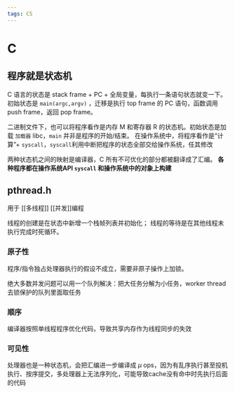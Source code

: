 ```yaml
---
tags: CS
---
```

# C

## 程序就是状态机

C 语言的状态是 stack frame + PC + 全局变量，每执行一条语句状态就变一下。
初始状态是 `main(argc,argv)` ，迁移是执行 top frame 的 PC 语句，函数调用 push frame，返回 pop frame。

二进制文件下，也可以将程序看作是内存 M 和寄存器 R 的状态机。初始状态是加载 `加载器` libc，`main` 并非是程序的开始/结束。
在操作系统中，将程序看作是“计算”+ `syscall`，`syscall`利用中断把程序的状态全部交给操作系统，任其修改

两种状态机之间的映射是编译器，C 所有不可优化的部分都被翻译成了汇编。
**各种程序都在操作系统API `syscall` 和操作系统中的对象上构建**

## pthread.h

用于 [[多线程]] [[并发]]编程

线程的创建是在状态中新增一个栈帧列表并初始化；
线程的等待是在其他线程未执行完成时死循环。

### 原子性

程序/指令独占处理器执行的假设不成立，需要非原子操作上加锁。

绝大多数并发问题可以用一个队列解决：把大任务分解为小任务，worker thread去锁保护的队列里面取任务

### 顺序

编译器按照单线程程序优化代码，导致共享内存作为线程同步的失效

### 可见性

处理器也是一种状态机，会把汇编进一步编译成 $\mu$ ops，因为有乱序执行甚至投机执行、按序提交，多处理器上无法序列化，可能导致cache没有命中时先执行后面的代码
